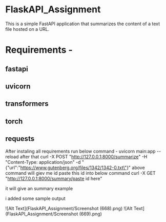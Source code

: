 # FlaskAPI_Assignment

This is a simple FastAPI application that summarizes the content of a text file hosted on a URL.

# Requirements - 

  ## fastapi
  ## uvicorn
  ## transformers
  ## torch
  ## requests

After instaling all requirements run below command - 
uvicorn main:app --reload
after that
curl -X POST "http://127.0.0.1:8000/summarize" -H "Content-Type: application/json" -d "{\"url\":\"https://www.gutenberg.org/files/1342/1342-0.txt\"}"
above command will giev me id paste this id into below command
curl -X GET "http://127.0.0.1:8000/summary/paste id here"

it will give an summary example

i added some sample output

![Alt Text](FlaskAPI_Assignment/Screenshot (668).png)
![Alt Text](FlaskAPI_Assignment/Screenshot (669).png)
